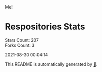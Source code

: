 Me!

# Respositories Stats
Stars Count: 207  
Forks Count: 3

2021-08-30 00:04:14  

This README is automatically generated by [🐰](https://github.com/rnitta/rnitta).
